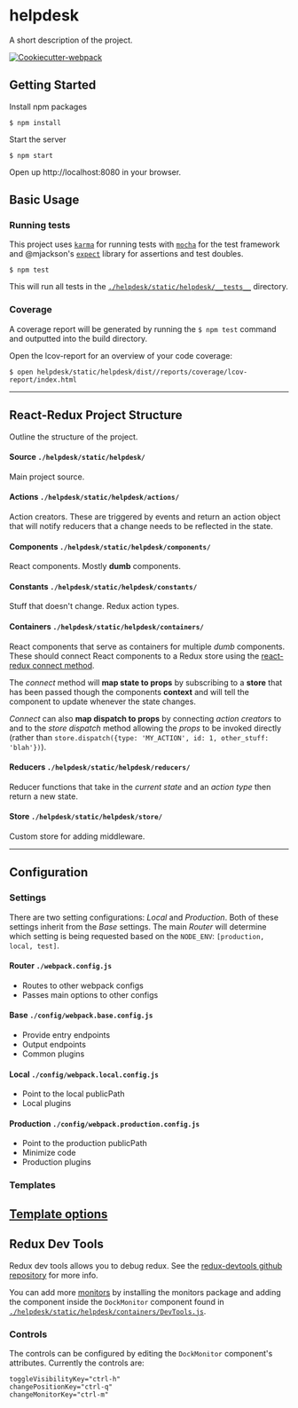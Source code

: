 helpdesk
===============================
A short description of the project.

[![Cookiecutter-webpack](https://img.shields.io/badge/built%20with-Cookiecutter%20Webpack-f38230.svg)][cookiecutter-webpack]


Getting Started
---------------

Install npm packages

    $ npm install

Start the server

    $ npm start


Open up http://localhost:8080 in your browser.


Basic Usage
-----------

### Running tests
This project uses [`karma`][karma] for running tests with [`mocha`][mocha] for the test framework and @mjackson's [`expect`][expect] library for assertions and test doubles.

    $ npm test

This will run all tests in the [`./helpdesk/static/helpdesk/__tests__`][test-dir] directory.

### Coverage

A coverage report will be generated by running the `$ npm test` command and outputted into the build directory.

Open the lcov-report for an overview of your code coverage:

    $ open helpdesk/static/helpdesk/dist//reports/coverage/lcov-report/index.html


---------------------------------


React-Redux Project Structure
-----------------------------
Outline the structure of the project.

#### Source `./helpdesk/static/helpdesk/`
Main project source.

#### Actions `./helpdesk/static/helpdesk/actions/`
Action creators. These are triggered by events and return an action object that will notify reducers that a change needs to be reflected in the state.

#### Components `./helpdesk/static/helpdesk/components/`
React components. Mostly __dumb__ components.

#### Constants `./helpdesk/static/helpdesk/constants/`
Stuff that doesn't change. Redux action types.

#### Containers `./helpdesk/static/helpdesk/containers/`
React components that serve as containers for multiple _dumb_ components. These should connect React components to a Redux store using the [react-redux connect method](https://github.com/reactjs/react-redux/blob/253ce8b3068d9d9bfe55f70a6f18a5fde313b326/docs/api.md#connectmapstatetoprops-mapdispatchtoprops-mergeprops-options).

The _connect_ method will __map state to props__ by subscribing to a __store__ that has been passed though the components __context__ and will tell the component to update whenever the state changes.

_Connect_ can also __map dispatch to props__ by connecting _action creators_ to and to the _store dispatch_ method allowing the _props_ to be invoked directly (rather than `store.dispatch({type: 'MY_ACTION', id: 1, other_stuff: 'blah'})`).

#### Reducers `./helpdesk/static/helpdesk/reducers/`
Reducer functions that take in the _current state_ and an _action type_ then return a new state.

#### Store `./helpdesk/static/helpdesk/store/`
Custom store for adding middleware.


---------------------------------


Configuration
-------------

### Settings
There are two setting configurations: _Local_ and _Production_. Both of these settings inherit from the _Base_ settings. The main _Router_ will determine which setting is being requested based on the `NODE_ENV`: `[production, local, test]`.

#### Router `./webpack.config.js`
* Routes to other webpack configs
* Passes main options to other configs

#### Base `./config/webpack.base.config.js`
* Provide entry endpoints
* Output endpoints
* Common plugins

#### Local `./config/webpack.local.config.js`
* Point to the local publicPath
* Local plugins

#### Production `./config/webpack.production.config.js`
* Point to the production publicPath
* Minimize code
* Production plugins

### Templates
[Template options](https://github.com/jaketrent/html-webpack-template/blob/faac42d0720d52b444e65aa9a151e0ad8504effc/README.md#basic-usage)
-----------------------------------

Redux Dev Tools
---------------
Redux dev tools allows you to debug redux. See the [redux-devtools github repository](https://github.com/gaearon/redux-devtools) for more info.

You can add more [monitors](https://github.com/gaearon/redux-devtools/blob/a21905cbdeb22fc67c3f16caa8752cb5b4133b32/README.md#custom-monitors) by installing the monitors package and adding the component inside the `DockMonitor` component found in [`./helpdesk/static/helpdesk/containers/DevTools.js`](containers/DevTools.js).

### Controls
The controls can be configured by editing the `DockMonitor` component's attributes. Currently the controls are:

    toggleVisibilityKey="ctrl-h"
    changePositionKey="ctrl-q"
    changeMonitorKey="ctrl-m"


<!-- references -->
[karma]: https://github.com/karma-runner/karma
[mocha]: https://github.com/mochajs/mocha
[expect]: https://github.com/mjackson/expect
[cookiecutter-webpack]: https://github.com/hzdg/cookiecutter-webpack

[test-dir]: /helpdesk/static/helpdesk/__tests__/
